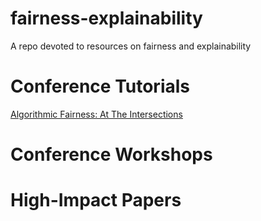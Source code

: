 # fairness-explainability
A repo devoted to resources on fairness and explainability

# Conference Tutorials

[Algorithmic Fairness: At The Intersections](https://neurips.cc/virtual/2022/tutorial/55815)

# Conference Workshops

# High-Impact Papers

